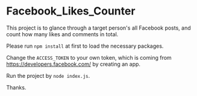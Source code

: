 # Facebook_Likes_Counter

This project is to glance through a target person's all Facebook posts, and count how many likes and comments in total.

Please run `npm install` at first to load the necessary packages.

Change the `ACCESS_TOKEN` to your own token, which is coming from https://developers.facebook.com/ by creating an app.

Run the project by `node index.js`.

Thanks.
